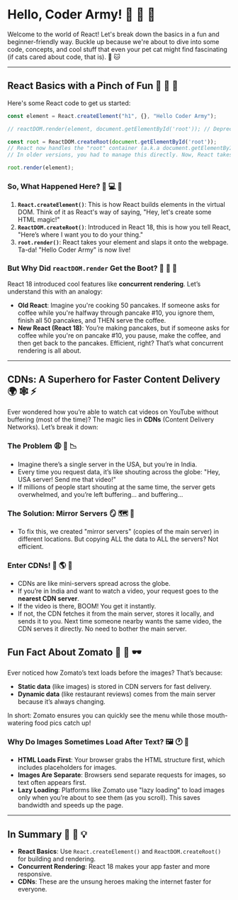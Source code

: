 # Hello, Coder Army! 👋 🎉 🎨
Welcome to the world of React! Let's break down the basics in a fun and beginner-friendly way. Buckle up because we're about to dive into some code, concepts, and cool stuff that even your pet cat might find fascinating (if cats cared about code, that is). 🎯 🐱

---

## React Basics with a Pinch of Fun 🍕 🌟 🚀
Here's some React code to get us started:
```javascript
const element = React.createElement("h1", {}, "Hello Coder Army");

// reactDOM.render(element, document.getElementById('root')); // Deprecated in React 18

const root = ReactDOM.createRoot(document.getElementById('root'));
// React now handles the "root" container (a.k.a document.getElementById('root')) for you.
// In older versions, you had to manage this directly. Now, React takes care of it like a pro!

root.render(element);
```
### So, What Happened Here? 🤔 💻 🧠
1. **`React.createElement()`**: This is how React builds elements in the virtual DOM. Think of it as React's way of saying, "Hey, let's create some HTML magic!"
2. **`ReactDOM.createRoot()`**: Introduced in React 18, this is how you tell React, "Here’s where I want you to do your thing."
3. **`root.render()`**: React takes your element and slaps it onto the webpage. Ta-da! "Hello Coder Army" is now live!

### But Why Did `reactDOM.render` Get the Boot? 🥾 🔄 🎉
React 18 introduced cool features like **concurrent rendering**. Let’s understand this with an analogy:

- **Old React**: Imagine you're cooking 50 pancakes. If someone asks for coffee while you're halfway through pancake #10, you ignore them, finish all 50 pancakes, and THEN serve the coffee.
- **New React (React 18)**: You’re making pancakes, but if someone asks for coffee while you're on pancake #10, you pause, make the coffee, and then get back to the pancakes. Efficient, right? That’s what concurrent rendering is all about.

---

## CDNs: A Superhero for Faster Content Delivery 🌍 🕸️ ⚡
Ever wondered how you’re able to watch cat videos on YouTube without buffering (most of the time)? The magic lies in **CDNs** (Content Delivery Networks). Let’s break it down:

### The Problem 😩 🤯 📉
- Imagine there’s a single server in the USA, but you’re in India.
- Every time you request data, it’s like shouting across the globe: "Hey, USA server! Send me that video!"
- If millions of people start shouting at the same time, the server gets overwhelmed, and you’re left buffering… and buffering…

### The Solution: Mirror Servers 🪞 🗺️ 🎥
- To fix this, we created "mirror servers" (copies of the main server) in different locations. But copying ALL the data to ALL the servers? Not efficient.

### Enter CDNs! 🎉 🌎 📡
- CDNs are like mini-servers spread across the globe.
- If you’re in India and want to watch a video, your request goes to the **nearest CDN server**.
- If the video is there, BOOM! You get it instantly.
- If not, the CDN fetches it from the main server, stores it locally, and sends it to you. Next time someone nearby wants the same video, the CDN serves it directly. No need to bother the main server.


## Fun Fact About Zomato 🥗 🍴 🕶️
Ever noticed how Zomato’s text loads before the images? That’s because:
- **Static data** (like images) is stored in CDN servers for fast delivery.
- **Dynamic data** (like restaurant reviews) comes from the main server because it’s always changing.

In short: Zomato ensures you can quickly see the menu while those mouth-watering food pics catch up!


### Why Do Images Sometimes Load After Text? 🖼️ 🕐 🚦
- **HTML Loads First**: Your browser grabs the HTML structure first, which includes placeholders for images.
- **Images Are Separate**: Browsers send separate requests for images, so text often appears first.
- **Lazy Loading**: Platforms like Zomato use "lazy loading" to load images only when you’re about to see them (as you scroll). This saves bandwidth and speeds up the page.

---


## In Summary 🎯 🥇 💡
- **React Basics**: Use `React.createElement()` and `ReactDOM.createRoot()` for building and rendering.
- **Concurrent Rendering**: React 18 makes your app faster and more responsive.
- **CDNs**: These are the unsung heroes making the internet faster for everyone.



